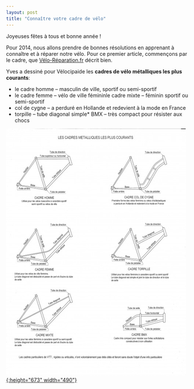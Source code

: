 ```yaml
---
layout: post
title: "Connaître votre cadre de vélo"
---
```



Joyeuses fêtes à tous et bonne année !

Pour 2014, nous allons prendre de bonnes résolutions en apprenant à connaître et à réparer notre vélo. Pour ce premier article, commençons par le cadre, que [Vélo-Réparation.fr](http://velo-reparation.fr/entretien/nomenclature_cadre.php "Vélo Réparation") décrit bien.

Yves a dessiné pour Vélocipaide les **cadres de vélo métalliques les plus courants**:
* le cadre homme – masculin de ville, sportif ou semi-sportif
* le cadre femme – vélo de ville fémininle cadre mixte – féminin sportif ou semi-sportif
* col de cygne – a perduré en Hollande et redevient à la mode en France
* torpille – tube diagonal simple* BMX – très compact pour résister aux chocs
  
[![](/assets/old/01-Types-de-cadres-490x673.jpg "Types de cadres vélo"){:height="673" width="490"}](/assets/old/01-Types-de-cadres.jpg)
